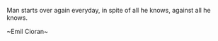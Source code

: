 ---
---
Man starts over again everyday, in spite of all he knows, against all he knows.

~Emil Cioran~
